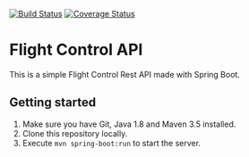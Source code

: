 [![Build Status](https://travis-ci.org/djoca/flight-control-api.svg?branch=master)](https://travis-ci.org/djoca/flight-control-api)
[![Coverage Status](https://coveralls.io/repos/github/djoca/flight-control-api/badge.svg?branch=master)](https://coveralls.io/github/djoca/flight-control-api?branch=master)

# Flight Control API

This is a simple Flight Control Rest API made with Spring Boot. 

## Getting started

1. Make sure you have Git, Java 1.8 and Maven 3.5 installed.
2. Clone this repository locally.
3. Execute `mvn spring-boot:run` to start the server.